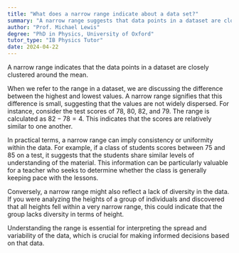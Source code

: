 ```yaml
---
title: "What does a narrow range indicate about a data set?"
summary: "A narrow range suggests that data points in a dataset are closely grouped around the mean, indicating low variability and consistency within the values."
author: "Prof. Michael Lewis"
degree: "PhD in Physics, University of Oxford"
tutor_type: "IB Physics Tutor"
date: 2024-04-22
---
```


A narrow range indicates that the data points in a dataset are closely clustered around the mean.

When we refer to the range in a dataset, we are discussing the difference between the highest and lowest values. A narrow range signifies that this difference is small, suggesting that the values are not widely dispersed. For instance, consider the test scores of $78$, $80$, $82$, and $79$. The range is calculated as $82 - 78 = 4$. This indicates that the scores are relatively similar to one another.

In practical terms, a narrow range can imply consistency or uniformity within the data. For example, if a class of students scores between $75$ and $85$ on a test, it suggests that the students share similar levels of understanding of the material. This information can be particularly valuable for a teacher who seeks to determine whether the class is generally keeping pace with the lessons.

Conversely, a narrow range might also reflect a lack of diversity in the data. If you were analyzing the heights of a group of individuals and discovered that all heights fell within a very narrow range, this could indicate that the group lacks diversity in terms of height.

Understanding the range is essential for interpreting the spread and variability of the data, which is crucial for making informed decisions based on that data.
    